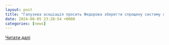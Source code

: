 ```yaml
---
layout: post
title: "Галузева асоціація просить Федорова зберегти спрощену систему оподаткування у сфері електронних комунікацій"
date: 2024-08-05 23:28:54 +0000
categories: [news]
---
```


[Читати далі](https://detector.media/rinok/article/230493/2024-08-05-galuzeva-asotsiatsiya-prosyt-fedorova-zberegty-sproshchenu-systemu-opodatkuvannya-u-sferi-elektronnykh-komunikatsiy/)
